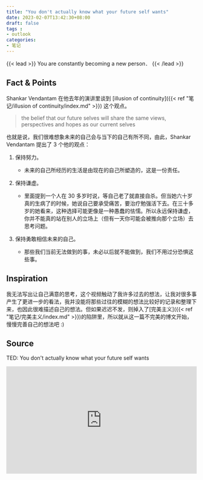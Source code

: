 ```yaml
---
title: "You don't actually know what your future self wants"
date: 2023-02-07T13:42:30+08:00
draft: false
tags : 
- outlook
categories: 
- 笔记
---
```


{{< lead >}}
You are constantly becoming a new person．
{{< /lead >}}

## Fact & Points

Shankar Vendantam 在他去年的演讲里谈到 [illusion of continuity]({{< ref "笔记/illusion of continuity/index.md" >}}) 这个观点。

> the belief that our future selves will share the same views, perspectives and hopes as our current selves

也就是说，我们很难想象未来的自己会与当下的自己有所不同，由此，Shankar Vendantam 提出了 3 个他的观点：

1. 保持努力。

   - 未来的自己所经历的生活是由现在的自己所塑造的，这是一份责任。

2. 保持谦虚。

   - 里面提到一个人在 30 多岁时说，等自己老了就直接自杀。但当她六十岁真的生病了的时候，她说自己要承受痛苦，要治疗勉强活下去。在三十多岁的她看来，这种选择可能更像是一种愚蠢的怯懦。所以永远保持谦虚，你并不能真的站在别人的立场上（但有一天你可能会被推向那个立场）去思考问题。

3. 保持勇敢相信未来的自己。

   - 那些我们当前无法做到的事，未必以后就不能做到，我们不用过分恐惧这些事。

## Inspiration

我无法写出让自己满意的思考，这个视频触动了我许多过去的想法，让我对很多事产生了更进一步的看法，我并没能将那些过往的模糊的想法比较好的记录和整理下来，也因此很难描述自己的想法。但如果迟迟不发，则掉入了[完美主义]({{< ref "笔记/完美主义/index.md" >}})的陷阱里，所以就从这一篇不完美的博文开始，慢慢完善自己的想法吧 :)

## Source

TED: You don't actually know what your future self wants

<div style="max-width:854px"><div style="position:relative;height:0;padding-bottom:56.25%"><iframe src="https://embed.ted.com/talks/lang/en/shankar_vedantam_you_don_t_actually_know_what_your_future_self_wants" width="854" height="480" style="position:absolute;left:0;top:0;width:100%;height:100%" frameborder="0" scrolling="no" allowfullscreen></iframe></div></div>
